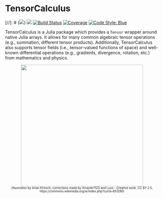 # TensorCalculus

[//]: # ([![](https://img.shields.io/badge/docs-stable-blue.svg)](https://icetube23.github.io/TensorCalculus.jl/stable))
[![](https://img.shields.io/badge/docs-dev-blue.svg)](https://icetube23.github.io/TensorCalculus.jl/dev)
[![Build Status](https://github.com/icetube23/TensorCalculus.jl/actions/workflows/CI.yml/badge.svg?branch=main)](https://github.com/icetube23/TensorCalculus.jl/actions/workflows/CI.yml?query=branch%3Amain)
[![Coverage](https://codecov.io/gh/icetube23/TensorCalculus.jl/branch/main/graph/badge.svg)](https://codecov.io/gh/icetube23/TensorCalculus.jl)
[![Code Style: Blue](https://img.shields.io/badge/code%20style-blue-4495d1.svg)](https://github.com/invenia/BlueStyle)

TensorCalculus is a Julia package which provides a `Tensor` wrapper around native Julia arrays. It allows for many common algebraic tensor operations (e.g., summation, different tensor products). Additionally, TensorCalculus also supports tensor fields (i.e., tensor-valued functions of space) and well-known differential operations (e.g., gradients, divergence, rotation, etc.) from mathematics and physics.
<p align="center">
<img width="400px" src="https://user-images.githubusercontent.com/34234056/150592559-52d797ce-dd6e-4f2c-8b57-ea273e3285b5.svg"/><br>
<sub><sub>(Illustration by Arian Kriesch, corrections made by Xmaster1123 and Luxo - Creative work, CC BY 2.5, https://commons.wikimedia.org/w/index.php?curid=651286)</sub></sub>
</p>
